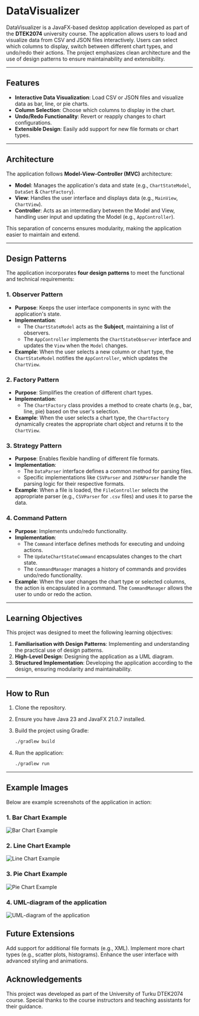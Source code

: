 # DataVisualizer

DataVisualizer is a JavaFX-based desktop application developed as part of the **DTEK2074** university course. The application allows users to load and visualize data from CSV and JSON files interactively. Users can select which columns to display, switch between different chart types, and undo/redo their actions. The project emphasizes clean architecture and the use of design patterns to ensure maintainability and extensibility.

---

## Features

- **Interactive Data Visualization**: Load CSV or JSON files and visualize data as bar, line, or pie charts.
- **Column Selection**: Choose which columns to display in the chart.
- **Undo/Redo Functionality**: Revert or reapply changes to chart configurations.
- **Extensible Design**: Easily add support for new file formats or chart types.

---

## Architecture

The application follows **Model-View-Controller (MVC)** architecture:

- **Model**: Manages the application's data and state (e.g., `ChartStateModel`, `DataSet` & `ChartFactory`).
- **View**: Handles the user interface and displays data (e.g., `MainView`, `ChartView`).
- **Controller**: Acts as an intermediary between the Model and View, handling user input and updating the Model (e.g., `AppController`).

This separation of concerns ensures modularity, making the application easier to maintain and extend.

---

## Design Patterns

The application incorporates **four design patterns** to meet the functional and technical requirements:

### 1. **Observer Pattern**

- **Purpose**: Keeps the user interface components in sync with the application's state.
- **Implementation**:
  - The `ChartStateModel` acts as the **Subject**, maintaining a list of observers.
  - The `AppController` implements the `ChartStateObserver` interface and updates the `View` when the `Model` changes.
- **Example**: When the user selects a new column or chart type, the `ChartStateModel` notifies the `AppController`, which updates the `ChartView`.

### 2. **Factory Pattern**

- **Purpose**: Simplifies the creation of different chart types.
- **Implementation**:
  - The `ChartFactory` class provides a method to create charts (e.g., bar, line, pie) based on the user's selection.
- **Example**: When the user selects a chart type, the `ChartFactory` dynamically creates the appropriate chart object and returns it to the `ChartView`.

### 3. **Strategy Pattern**

- **Purpose**: Enables flexible handling of different file formats.
- **Implementation**:
  - The `DataParser` interface defines a common method for parsing files.
  - Specific implementations like `CSVParser` and `JSONParser` handle the parsing logic for their respective formats.
- **Example**: When a file is loaded, the `FileController` selects the appropriate parser (e.g., `CSVParser` for `.csv` files) and uses it to parse the data.

### 4. **Command Pattern**

- **Purpose**: Implements undo/redo functionality.
- **Implementation**:
  - The `Command` interface defines methods for executing and undoing actions.
  - The `UpdateChartStateCommand` encapsulates changes to the chart state.
  - The `CommandManager` manages a history of commands and provides undo/redo functionality.
- **Example**: When the user changes the chart type or selected columns, the action is encapsulated in a command. The `CommandManager` allows the user to undo or redo the action.

---

## Learning Objectives

This project was designed to meet the following learning objectives:

1. **Familiarisation with Design Patterns**: Implementing and understanding the practical use of design patterns.
2. **High-Level Design**: Designing the application as a UML diagram.
3. **Structured Implementation**: Developing the application according to the design, ensuring modularity and maintainability.

---

## How to Run

1. Clone the repository.
2. Ensure you have Java 23 and JavaFX 21.0.7 installed.
3. Build the project using Gradle:

   ```sh
   ./gradlew build

   ```

4. Run the application:
   ```sh
   ./gradlew run
   ```

---

## Example Images

Below are example screenshots of the application in action:

### 1. **Bar Chart Example**

![Bar Chart Example](images/bar_chart.png 'Bar Chart Example')

### 2. **Line Chart Example**

![Line Chart Example](images/line_chart.png 'Line Chart Example')

### 3. **Pie Chart Example**

![Pie Chart Example](images/pie_chart.png 'Pie Chart Example')

### 4. **UML-diagram of the application**

![UML-diagram of the application](images/uml_final.png 'UML-diagram')

## Future Extensions

Add support for additional file formats (e.g., XML).
Implement more chart types (e.g., scatter plots, histograms).
Enhance the user interface with advanced styling and animations.

## Acknowledgements

This project was developed as part of the University of Turku DTEK2074 course. Special thanks to the course instructors and teaching assistants for their guidance.
